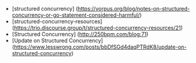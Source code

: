 *   [structured concurrency] (https://vorpus.org/blog/notes-on-structured-concurrency-or-go-statement-considered-harmful/)
*   [structured-concurrency-resources] (https://trio.discourse.group/t/structured-concurrency-resources/21)
*   [Structured Concurrency] (http://250bpm.com/blog:71)
*   [Update on Structured Concurrency] (https://www.lesswrong.com/posts/bbDfSGd4daqPTRdK8/update-on-structured-concurrency)





